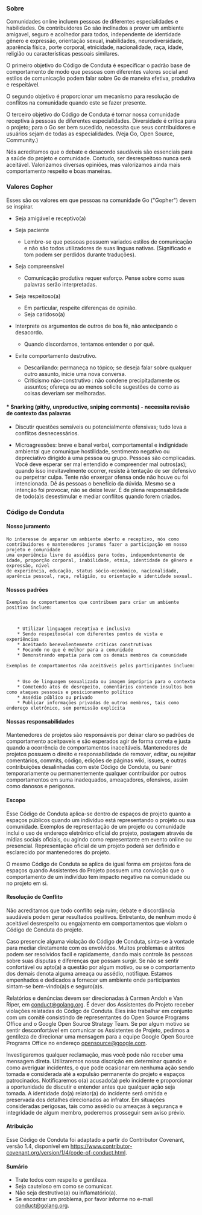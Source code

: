 ### Sobre
Comunidades online incluem pessoas de diferentes especialidades e habilidades. Os contribuidores Go são inclinados a prover um ambiente amigavel, 
seguro e acolhedor para todos, independente de identidade gênero e expressão, orientação sexual, inabilidades, neurodiversidade, aparência física,
porte corporal, etnicidade, nacionalidade, raça, idade, religião ou características pessoais similares.

O primeiro objetivo do Código de Conduta é especificar o padrão base de comportamento de modo que pessoas com diferentes valores social and estilos
de comunicação podem falar sobre Go de maneira efetiva, produtiva e respeitável.

O segundo objetivo é proporcionar um mecanismo para resolução de conflitos na comunidade quando este se fazer presente.

O terceiro objetivo do Código de Conduta é tornar nossa comunidade receptiva à pessoas de diferentes especialidades. Diversidade é crítica para o projeto; 
para o Go ser bem sucedido, necessita que seus contribuidores e usuários sejam de todas as especialidades. (Veja Go, Open Source, Community.)

Nós acreditamos que o debate e desacordo saudáveis são essenciais para a saúde do projeto e comunidade. Contudo, ser desrespeitoso nunca será aceitável. Valorizamos diversas opiniões,
mas valorizamos ainda mais comportamento respeito e boas maneiras.

### Valores Gopher

Esses são os valores em que pessoas na comunidade Go ("Gopher") devem se inspirar.

* Seja amigável e receptivo(a)
* Seja paciente
   * Lembre-se que pessoas possuem variados estilos de comunicação e não são todos utilizadores de suas linguas nativas. (Significado e tom podem ser perdidos      durante traduções).

* Seja compreensível
   * Comunicação produtiva requer esforço. Pense sobre como suas palavras serão interpretadas.

* Seja respeitoso(a)
    * Em particular, respeite diferenças de opinião.
    * Seja caridoso(a)

* Interprete os argumentos de outros de boa fé, não antecipando o desacordo.
    * Quando discordamos, tentamos entender o por quê.

* Evite comportamento destrutivo.
   * Descarilando: permaneça no tópico; se deseja falar sobre qualquer outro assunto, inicie uma nova conversa.
   * Criticismo não-construtivo : não condene precipitadamente os assuntos; ofereça ou ao menos solicite sugestões de como as coisas deveriam ser melhoradas.

#### * Snarking (pithy, unproductive, sniping comments) - necessita revisão de contexto das palavras
   * Discutir questões sensíveis  ou potencialmente ofensivas; tudo leva a conflitos desnecessários.

   * Microagressões: breve e banal verbal, comportamental e indignidade ambiental que comunique hostilidade, sentimento negativo ou depreciativo dirigido
     à uma pessoa ou grupo.
     Pessoas são complicadas. Você deve esperar ser mal entendido e compreender mal outros(as); quando isso inevitavelmente ocorrer, resiste à tentação de ser
     defensivo ou perpetrar culpa. Tente não enxergar ofensa onde não houve ou foi intencionada. Dê ás pessoas o benefício da dúvida. Mesmo se a intenção foi
     provocar, não se deixe levar. É de plena responsabilidade de todo(a)s desestimular e mediar conflitos quando forem criados.


### Código de Conduta

  #### Nosso juramento 

    No interesse de amparar um ambiente aberto e receptivo, nós como contribuidores e mantenedores juramos fazer a participação em nosso projeto e comunidade
    uma experiência livre de assédios para todos, independentemente de idade, proporção corporal, inabilidade, etnia, identidade de gênero e expressão, nível
    de experiência, educação, status sócio-econômico, nacionalidade, aparência pessoal, raça, religião, ou orientação e identidade sexual.

#### Nossos padrões

    Exemplos de comportamentos que contribuem para criar um ambiente positivo incluem:
    
    
    
        * Utilizar linguagem receptiva e inclusiva
        * Sendo respeitoso(a) com diferentes pontos de vista e experiências
        * Aceitando benevolentemente críticas construtivas
        * Focando no que é melhor para a comunidade
        * Demonstrando empatia para com os demais membros da comunidade

    Exemplos de comportamentos não aceitáveis pelos participantes incluem:


        * Uso de linguagem sexualizada ou imagem imprópria para o contexto
        * Cometendo atos de desrepeito, comentários contendo insultos bem como ataques pessoais e posicionamento político
        * Assédio público ou privado
        * Publicar informações privadas de outros membros, tais como endereço eletrônico, sem permissão explícita



#### Nossas responsabilidades

   Mantenedores de projetos são responsáveis por deixar claro so padrões de comportamento aceitpaveis e são esperados 
   agir de forma correta e justa quando a ocorrência de comportamentos inaceitáveis.
   Mantenedores de projetos possuem o direito e responsabilidade de remover, editar, ou rejeitar comentários, commits,
   código, edições de páginas wiki, issues, e outras contribuições desalinhadas com este Código de Conduta, ou banir 
   temporariamente ou permanentemente qualquer contribuidor por outros comportamentos em suma inadequados, ameaçadores,
   ofensivos, assim como danosos e perigosos.


#### Escopo

Esse Código de Conduta aplica-se dentro de espaços de projeto quanto a espaços públicos quando um indivíduo está representando
o projeto ou sua comunidade. Exemplos de representação de um projeto ou comunidade inclui o uso de endereço eletrônico oficial do
projeto, postagem através de mídias sociais oficiais, ou agindo como representante em evento online ou presencial. Representação oficial
de um projeto poderá ser definido e esclarecido por mantenedores do projeto.

O mesmo Código de Conduta se aplica de igual forma em projetos fora de espaços quando Assistentes do Projeto possuem uma convicção que o
comportamento de um indivíduo tem impacto negativo na comunidade ou no projeto em si.


#### Resolução de Conflito

Não acreditamos que todo conflito seja ruim; debate e discordância saudáveis podem gerar resultados positivos. Entretanto, de nenhum modo
é aceitável desrespeito ou engajamento em comportamentos que violam o Código de Conduta do projeto.

Caso presencie alguma violação do Código de Conduta, sinta-se à vontade para mediar diretamente com os envolvidos. Muitos problemas e atritos
podem ser resolvidos facil e rapidamente, dando mais controle às pessoas sobre suas disputas e diferenças que possam surgir. Se não se sentir
confortável ou apto(a) a questão por algum motivo, ou se o comportamento dos demais denota alguma ameaça ou assédio, notifique. Estamos empenhados
e dedicados a fornecer um ambiente onde participantes sintam-se bem-vindo(a)s e seguro(a)s.


Relatórios e denúncias devem ser direcionadas à Carmen Andoh e Van Riper, em conduct@golang.org. É dever dos Assistentes do Projeto receber violações
relatadas do Código de Conduta. Eles irão trabalhar em conjunto com um comitê consistindo de representantes do Open Source Programs Office and o Google Open Source Strategy Team. Se por algum motivo se sentir desconfortável em comunicar os Assistentes de Projeto, pedimos a gentileza de direcionar uma mensagem para
a equipe Google Open Source Programs Office no endereço opensource@google.com.

Investigaremos qualquer reclamação, mas você pode não receber uma mensagem direta. Utilizaremos nossa discrição em determinar quando e como averiguar incidentes,
o que pode ocasionar em nenhuma ação sendo tomada e considerada até a expulsão permanente do projeto e espaços patrocinados. Notificaremos o(a) acusado(a) pelo incidente e proporcionar a oportunidade de discutir e entender antes que qualquer ação seja tomada. A identidade do(a) relator(a) do incidente será omitida e preservada dos detalhes direcionados ao infrator. Em situações consideradas perigosas, tais como assédio ou ameaças à segurança e integridade de algum membro, 
poderemos prosseguir sem aviso prévio.


#### Atribuição

Esse Código de Conduta foi adaptado a partir do Contributor Covenant, versão 1.4, disponível em
https://www.contributor-covenant.org/version/1/4/code-of-conduct.html.



#### Sumário

* Trate todos com respeito e gentileza.
* Seja cauteloso em como se comunicar.
* Não seja destrutivo(a) ou inflamatório(a).
* Se encontrar um problema, por favor informe no e-mail conduct@golang.org.

